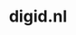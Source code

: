 ---
layout: post
title: "digid.nl"
internal_url: "/dutchgov/digid.nl.html"
subdomains_count: 241
all_subdomains_count: 485
urls_count: 32
ssl_rank: 0
http_rank: 66.84375
url_link: /data/digid.nl/urls.txt
all_subdomains_link: /data/digid.nl/all_subdomains.txt
subdomains_link: /data/digid.nl/subdomains.txt
categories: dutchgov
---